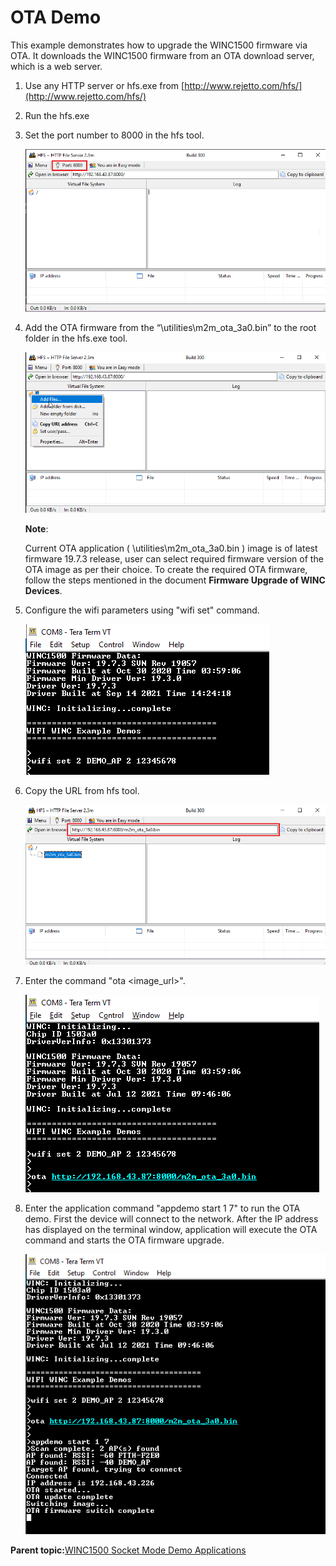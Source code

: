 # OTA Demo

This example demonstrates how to upgrade the WINC1500 firmware via OTA. It downloads the WINC1500 firmware from an OTA download server, which is a web server.

1.  Use any HTTP server or hfs.exe from [http://www.rejetto.com/hfs/](http://www.rejetto.com/hfs/)

2.  Run the hfs.exe

3.  Set the port number to 8000 in the hfs tool.

    ![hfs_set_port](GUID-4A9398FF-791C-490B-82A7-4926A7D77D72-low.png)

4.  Add the OTA firmware from the “\\utilities\\m2m\_ota\_3a0.bin” to the root folder in the hfs.exe tool.

    ![hfs_add_file_path](GUID-6D394E55-E4F3-4E22-8245-3466EBF15149-low.png)

    **Note**:

    Current OTA application \( \\utilities\\m2m\_ota\_3a0.bin \) image is of latest firmware 19.7.3 release, user can select required firmware version of the OTA image as per their choice. To create the required OTA firmware, follow the steps mentioned in the document **Firmware Upgrade of WINC Devices**.

5.  Configure the wifi parameters using "wifi set" command.

    ![wifi_config](GUID-3C9CE2F8-D348-4ECA-8DB9-1C6988EBFB37-low.png)

6.  Copy the URL from hfs tool.

    ![hfs_copy_url](GUID-99DBFFAA-BFE0-493F-AC50-D8E47AB90B70-low.png)

7.  Enter the command "ota <image\_url\>".

    ![ota_url](GUID-CCFA9AF4-25F1-43A5-9E58-7C779C41806A-low.png)

8.  Enter the application command "appdemo start 1 7" to run the OTA demo. First the device will connect to the network. After the IP address has displayed on the terminal window, application will execute the OTA command and starts the OTA firmware upgrade.

    ![ota_console](GUID-EC71D8AA-4273-4A7F-9651-3A5736C66646-low.png)


**Parent topic:**[WINC1500 Socket Mode Demo Applications](GUID-52D24502-1FE3-473D-9DA1-624A4E26166B.md)

